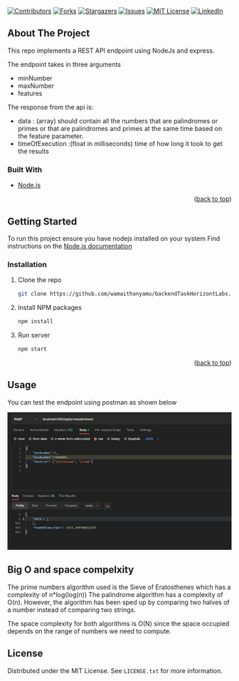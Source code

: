 <div id="top"></div>
<!--
*** Thanks for checking out the backendTaskHorizontLabs. If you have a suggestion
*** that would make this better, please fork the repo and create a pull request
*** or simply open an issue with the tag "enhancement".
*** Don't forget to give the project a star!
*** Thanks again! Now go create something AMAZING! :D
-->



<!-- PROJECT SHIELDS -->
<!--
*** I'm using markdown "reference style" links for readability.
*** Reference links are enclosed in brackets [ ] instead of parentheses ( ).
*** See the bottom of this document for the declaration of the reference variables
*** for contributors-url, forks-url, etc. This is an optional, concise syntax you may use.
*** https://www.markdownguide.org/basic-syntax/#reference-style-links
-->
[![Contributors][contributors-shield]][contributors-url]
[![Forks][forks-shield]][forks-url]
[![Stargazers][stars-shield]][stars-url]
[![Issues][issues-shield]][issues-url]
[![MIT License][license-shield]][license-url]
[![LinkedIn][linkedin-shield]][linkedin-url]

<!-- ABOUT THE PROJECT -->
## About The Project
This repo implements a REST API endpoint using NodeJs and express. 


The endpoint takes in three arguments
- minNumber
- maxNumber
- features

The response from the api is:
- data : (array) should contain all the numbers that are palindromes or primes or that are
  palindromes and primes at the same time based on the feature parameter.
- timeOfExecution :(float in milliseconds) time of how long it took to get the results





### Built With

* [Node.js](https://nodejs.org/)

<p align="right">(<a href="#top">back to top</a>)</p>

<!-- GETTING STARTED -->
## Getting Started

To run this project ensure you have nodejs installed on your system Find instructions on the [Node.js documentation](https://nodejs.org/)


### Installation


1. Clone the repo
   ```sh
   git clone https://github.com/wamaithanyamu/backendTaskHorizontLabs.git
   ```
2. Install NPM packages
   ```sh
   npm install
   ```
3. Run server
   ```sh
   npm start
   ```

<p align="right">(<a href="#top">back to top</a>)</p>



<!-- USAGE EXAMPLES -->
## Usage

You can test the endpoint using postman as shown below

![](images/success.JPG)

## Big O and space compelxity

The prime numbers algorithm used is the Sieve of Eratosthenes which has a complexity of n*log(log(n))
The palindrome algorithm has a complexity of O(n). However, the algorithm has been  sped up by comparing two halves of a number instead of comparing two strings. 

The space complexity for both algorithms is O(N) since the space occupied depends on the range of numbers we need to compute.


<!-- LICENSE -->
## License

Distributed under the MIT License. See `LICENSE.txt` for more information.


<!-- MARKDOWN LINKS & IMAGES -->
<!-- https://www.markdownguide.org/basic-syntax/#reference-style-links -->
[contributors-shield]: https://img.shields.io/github/contributors/wamaithanyamu/backendTaskHorizontLabs.svg?style=for-the-badge
[contributors-url]: https://github.com/wamaithaNyamu/backendTaskHorizontLabs.git/graphs/contributors
[forks-shield]: https://img.shields.io/github/forks/wamaithanyamu/backendTaskHorizontLabs.svg?style=for-the-badge
[forks-url]: https://github.com/wamaithaNyamu/backendTaskHorizontLabs.git/network/members
[stars-shield]: https://img.shields.io/github/stars/wamaithanyamu/backendTaskHorizontLabs.svg?style=for-the-badge
[stars-url]: https://github.com/wamaithaNyamu/backendTaskHorizontLabs.git/stargazers
[issues-shield]: https://img.shields.io/github/issues/wamaithanyamu/backendTaskHorizontLabs.svg?style=for-the-badge
[issues-url]: https://github.com/wamaithaNyamu/backendTaskHorizontLabs.git/issues
[license-shield]: https://img.shields.io/github/license/wamaithanyamu/backendTaskHorizontLabs.svg?style=for-the-badge
[license-url]: https://github.com/wamaithaNyamu/backendTaskHorizontLabs.git/blob/master/LICENSE.txt
[linkedin-shield]: https://img.shields.io/badge/-LinkedIn-black.svg?style=for-the-badge&logo=linkedin&colorB=555
[linkedin-url]: https://linkedin.com/in/wamaithanyamu

